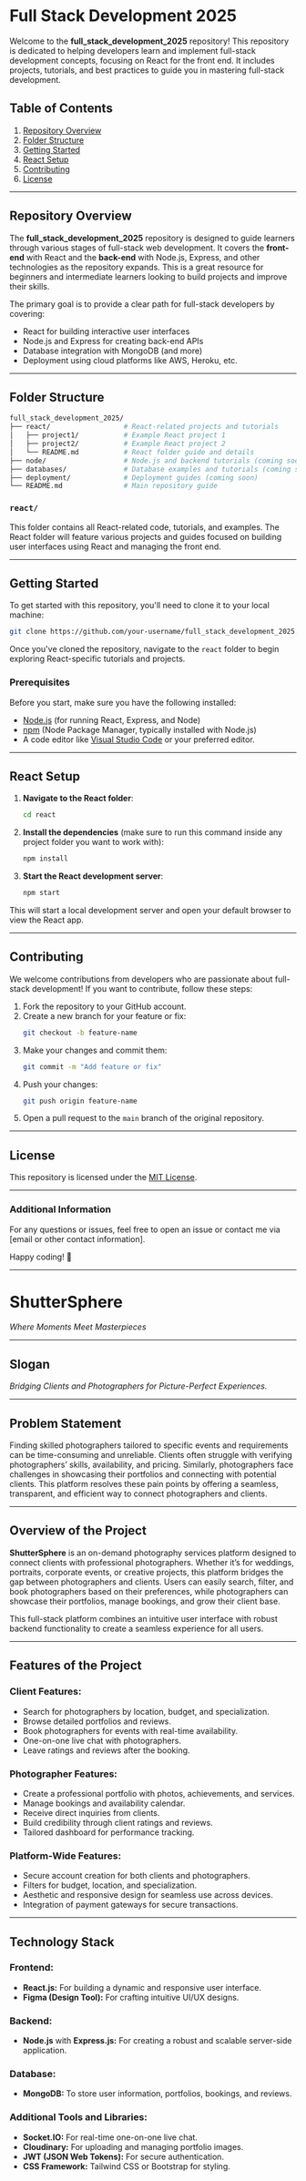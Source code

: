 # Full Stack Development 2025

Welcome to the **full_stack_development_2025** repository! This repository is dedicated to helping developers learn and implement full-stack development concepts, focusing on React for the front end. It includes projects, tutorials, and best practices to guide you in mastering full-stack development.

## Table of Contents

1. [Repository Overview](#repository-overview)
2. [Folder Structure](#folder-structure)
3. [Getting Started](#getting-started)
4. [React Setup](#react-setup)
5. [Contributing](#contributing)
6. [License](#license)

---

## Repository Overview

The **full_stack_development_2025** repository is designed to guide learners through various stages of full-stack web development. It covers the **front-end** with React and the **back-end** with Node.js, Express, and other technologies as the repository expands. This is a great resource for beginners and intermediate learners looking to build projects and improve their skills.

The primary goal is to provide a clear path for full-stack developers by covering:
- React for building interactive user interfaces
- Node.js and Express for creating back-end APIs
- Database integration with MongoDB (and more)
- Deployment using cloud platforms like AWS, Heroku, etc.

---

## Folder Structure

```bash
full_stack_development_2025/
├── react/                  # React-related projects and tutorials
│   ├── project1/           # Example React project 1
│   ├── project2/           # Example React project 2
│   └── README.md           # React folder guide and details
├── node/                   # Node.js and backend tutorials (coming soon)
├── databases/              # Database examples and tutorials (coming soon)
├── deployment/             # Deployment guides (coming soon)
└── README.md               # Main repository guide
```

### `react/`
This folder contains all React-related code, tutorials, and examples. The React folder will feature various projects and guides focused on building user interfaces using React and managing the front end.

---

## Getting Started

To get started with this repository, you'll need to clone it to your local machine:

```bash
git clone https://github.com/your-username/full_stack_development_2025.git
```

Once you've cloned the repository, navigate to the `react` folder to begin exploring React-specific tutorials and projects.

### Prerequisites

Before you start, make sure you have the following installed:

- [Node.js](https://nodejs.org/) (for running React, Express, and Node)
- [npm](https://www.npmjs.com/) (Node Package Manager, typically installed with Node.js)
- A code editor like [Visual Studio Code](https://code.visualstudio.com/) or your preferred editor.

---

## React Setup

1. **Navigate to the React folder**:

    ```bash
    cd react
    ```

2. **Install the dependencies** (make sure to run this command inside any project folder you want to work with):

    ```bash
    npm install
    ```

3. **Start the React development server**:

    ```bash
    npm start
    ```

This will start a local development server and open your default browser to view the React app.

---

## Contributing

We welcome contributions from developers who are passionate about full-stack development! If you want to contribute, follow these steps:

1. Fork the repository to your GitHub account.
2. Create a new branch for your feature or fix:
   ```bash
   git checkout -b feature-name
   ```
3. Make your changes and commit them:
   ```bash
   git commit -m "Add feature or fix"
   ```
4. Push your changes:
   ```bash
   git push origin feature-name
   ```
5. Open a pull request to the `main` branch of the original repository.

---

## License

This repository is licensed under the [MIT License](LICENSE).

---

### Additional Information

For any questions or issues, feel free to open an issue or contact me via [email or other contact information].

Happy coding! 🚀

--- 
# **ShutterSphere**
*Where Moments Meet Masterpieces*

---

## **Slogan**
*Bridging Clients and Photographers for Picture-Perfect Experiences.*

---

## **Problem Statement**
Finding skilled photographers tailored to specific events and requirements can be time-consuming and unreliable. Clients often struggle with verifying photographers’ skills, availability, and pricing. Similarly, photographers face challenges in showcasing their portfolios and connecting with potential clients. This platform resolves these pain points by offering a seamless, transparent, and efficient way to connect photographers and clients.

---

## **Overview of the Project**
**ShutterSphere** is an on-demand photography services platform designed to connect clients with professional photographers. Whether it’s for weddings, portraits, corporate events, or creative projects, this platform bridges the gap between photographers and clients. Users can easily search, filter, and book photographers based on their preferences, while photographers can showcase their portfolios, manage bookings, and grow their client base.

This full-stack platform combines an intuitive user interface with robust backend functionality to create a seamless experience for all users.

---

## **Features of the Project**

### **Client Features:**
- Search for photographers by location, budget, and specialization.
- Browse detailed portfolios and reviews.
- Book photographers for events with real-time availability.
- One-on-one live chat with photographers.
- Leave ratings and reviews after the booking.

### **Photographer Features:**
- Create a professional portfolio with photos, achievements, and services.
- Manage bookings and availability calendar.
- Receive direct inquiries from clients.
- Build credibility through client ratings and reviews.
- Tailored dashboard for performance tracking.

### **Platform-Wide Features:**
- Secure account creation for both clients and photographers.
- Filters for budget, location, and specialization.
- Aesthetic and responsive design for seamless use across devices.
- Integration of payment gateways for secure transactions.

---

## **Technology Stack**

### **Frontend:**
- **React.js:** For building a dynamic and responsive user interface.
- **Figma (Design Tool):** For crafting intuitive UI/UX designs.

### **Backend:**
- **Node.js** with **Express.js:** For creating a robust and scalable server-side application.

### **Database:**
- **MongoDB:** To store user information, portfolios, bookings, and reviews.

### **Additional Tools and Libraries:**
- **Socket.IO:** For real-time one-on-one live chat.
- **Cloudinary:** For uploading and managing portfolio images.
- **JWT (JSON Web Tokens):** For secure authentication.
- **CSS Framework:** Tailwind CSS or Bootstrap for styling.
